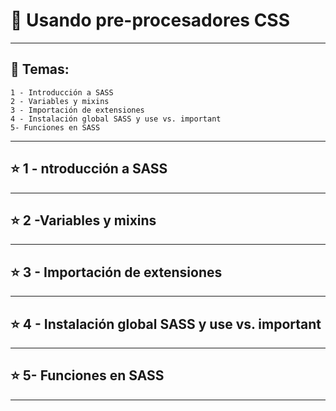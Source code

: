 # :star2: Usando pre-procesadores CSS


---

## :book: Temas:

```
1 - Introducción a SASS
2 - Variables y mixins
3 - Importación de extensiones
4 - Instalación global SASS y use vs. important
5- Funciones en SASS
```

---

## :star: 1 - ntroducción a SASS

---


## :star: 2 -Variables y mixins

---


## :star: 3 - Importación de extensiones

---


## :star: 4 - Instalación global SASS y use vs. important

---


## :star: 5- Funciones en SASS

---